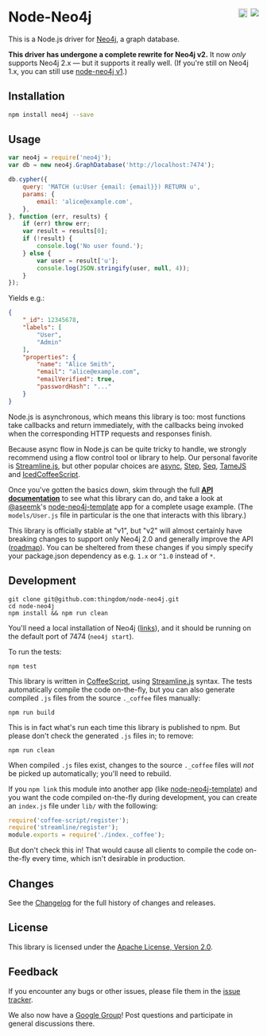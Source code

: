 <!--
Possible badges:

[![Build Status](https://travis-ci.org/thingdom/node-neo4j.svg?branch=master)](https://travis-ci.org/thingdom/node-neo4j)

[![npm version](https://badge.fury.io/js/neo4j.svg)](http://badge.fury.io/js/neo4j)

[![NPM](https://nodei.co/npm/neo4j.png?compact=true)](https://nodei.co/npm/neo4j/)

We choose to use the first two, but we write them as HTML so that we can inline
and `float: right` them in the Node-Neo4j header. (Admittedly, yucky markup.)
-->

# Node-Neo4j <a href="https://travis-ci.org/thingdom/node-neo4j" style="float: right; margin-left: 0.25em;"><img src="https://travis-ci.org/thingdom/node-neo4j.png?branch=master"/></a> <a href="http://badge.fury.io/js/neo4j" style="float: right;"><img src="https://badge.fury.io/js/neo4j.svg" alt="npm version" height="18"></a>

This is a Node.js driver for [Neo4j](http://neo4j.com/), a graph database.

**This driver has undergone a complete rewrite for Neo4j v2.**
It now *only* supports Neo4j 2.x — but it supports it really well.
(If you're still on Neo4j 1.x, you can still use
[node-neo4j v1](https://github.com/thingdom/node-neo4j/tree/v1).)

<!-- TODO: E.g. "Take a look at the instructions below,
then read the full [API docs](./docs) for details?" -->

<!-- TODO: Mention goals of driver? E.g. comprehensive, robust.
Similarly, mention used in production by FiftyThree? -->


## Installation

```sh
npm install neo4j --save
```


## Usage

```js
var neo4j = require('neo4j');
var db = new neo4j.GraphDatabase('http://localhost:7474');

db.cypher({
    query: 'MATCH (u:User {email: {email}}) RETURN u',
    params: {
        email: 'alice@example.com',
    },
}, function (err, results) {
    if (err) throw err;
    var result = results[0];
    if (!result) {
        console.log('No user found.');
    } else {
        var user = result['u'];
        console.log(JSON.stringify(user, null, 4));
    }
});
```

Yields e.g.:

```json
{
    "_id": 12345678,
    "labels": [
        "User",
        "Admin"
    ],
    "properties": {
        "name": "Alice Smith",
        "email": "alice@example.com",
        "emailVerified": true,
        "passwordHash": "..."
    }
}
```

<!-- TODO: Update the below. -->

Node.js is asynchronous, which means this library is too: most functions take
callbacks and return immediately, with the callbacks being invoked when the
corresponding HTTP requests and responses finish.

Because async flow in Node.js can be quite tricky to handle, we
strongly recommend using a flow control tool or library to help.
Our personal favorite is [Streamline.js][], but other popular choices are
[async](https://github.com/caolan/async),
[Step](https://github.com/creationix/step),
[Seq](https://github.com/substack/node-seq), [TameJS](http://tamejs.org/) and
[IcedCoffeeScript](http://maxtaco.github.com/coffee-script/).

Once you've gotten the basics down, skim through the full
**[API documentation][api-docs]** to see what this library can do, and take a
look at [@aseemk][aseemk]'s [node-neo4j-template][] app for a complete usage
example. (The `models/User.js` file in particular is the one that interacts
with this library.)

This library is officially stable at "v1", but "v2" will almost certainly have
breaking changes to support only Neo4j 2.0 and generally improve the API
([roadmap][]). You can be sheltered from these changes if you simply specify
your package.json dependency as e.g. `1.x` or `^1.0` instead of `*`.

[Roadmap]: https://github.com/thingdom/node-neo4j/wiki/Roadmap


## Development

    git clone git@github.com:thingdom/node-neo4j.git
    cd node-neo4j
    npm install && npm run clean

You'll need a local installation of Neo4j ([links](http://neo4j.org/download)),
and it should be running on the default port of 7474 (`neo4j start`).

To run the tests:

    npm test

This library is written in [CoffeeScript][], using [Streamline.js][] syntax.
The tests automatically compile the code on-the-fly, but you can also generate
compiled `.js` files from the source `._coffee` files manually:

    npm run build

This is in fact what's run each time this library is published to npm.
But please don't check the generated `.js` files in; to remove:

    npm run clean

When compiled `.js` files exist, changes to the source `._coffee` files will
*not* be picked up automatically; you'll need to rebuild.

If you `npm link` this module into another app (like [node-neo4j-template][])
and you want the code compiled on-the-fly during development, you can create
an `index.js` file under `lib/` with the following:

```js
require('coffee-script/register');
require('streamline/register');
module.exports = require('./index._coffee');
```

But don't check this in! That would cause all clients to compile the code
on-the-fly every time, which isn't desirable in production.


## Changes

See the [Changelog][changelog] for the full history of changes and releases.


## License

This library is licensed under the [Apache License, Version 2.0][license].


## Feedback

If you encounter any bugs or other issues, please file them in the
[issue tracker][issue-tracker].

We also now have a [Google Group][google-group]!
Post questions and participate in general discussions there.


[neo4j]: http://neo4j.org/
[node.js]: http://nodejs.org/
[neo4j-rest-api]: http://docs.neo4j.org/chunked/stable/rest-api.html

[api-docs]: http://coffeedoc.info/github/thingdom/node-neo4j/master/
[aseemk]: https://github.com/aseemk
[node-neo4j-template]: https://github.com/aseemk/node-neo4j-template
[semver]: http://semver.org/

[neo4j-getting-started]: http://wiki.neo4j.org/content/Getting_Started_With_Neo4j_Server
[coffeescript]: http://coffeescript.org/
[streamline.js]: https://github.com/Sage/streamlinejs

[changelog]: CHANGELOG.md
[issue-tracker]: https://github.com/thingdom/node-neo4j/issues
[license]: http://www.apache.org/licenses/LICENSE-2.0.html
[google-group]: https://groups.google.com/group/node-neo4j

